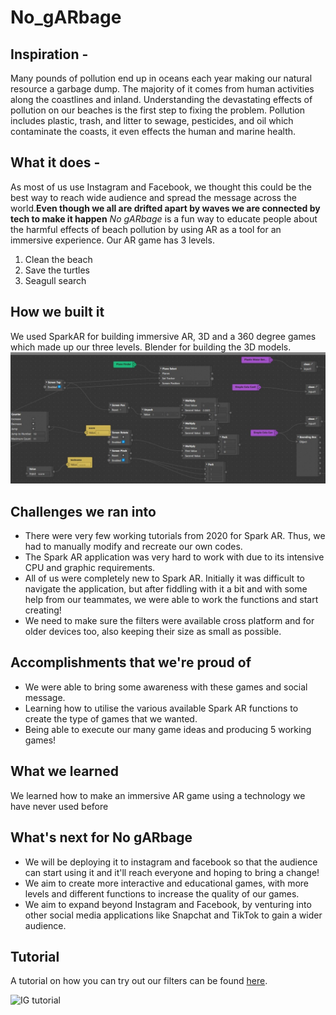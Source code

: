 # No_gARbage

## Inspiration - 
Many pounds of pollution end up in oceans each year making our natural resource a garbage dump. The majority of it comes from human activities along the coastlines and inland. Understanding the devastating effects of pollution on our beaches is the first step to fixing the problem.
Pollution includes plastic, trash, and litter to sewage, pesticides, and oil which contaminate the coasts, it
even effects the human and marine health.

## What it does - 
As most of us use Instagram and Facebook, we thought this could be the best way to reach wide audience and spread the message across the world.**Even though we all are drifted apart by waves we are connected by tech to make it happen** _No gARbage_ is a fun way to educate people about the harmful effects of beach pollution by using AR as a tool for an immersive experience. Our AR game has 3 levels. 
1. Clean the beach
2. Save the turtles
3. Seagull search

## How we built it
We used SparkAR for building immersive AR, 3D and a 360 degree games which made up our three levels. Blender for building the 3D models.
<img src="https://github.com/SurfsUpHacks21/No_gARbage/blob/main/screenshots/cleanDaBeach_patches.jpg?raw=true">

## Challenges we ran into
- There were very few working tutorials from 2020 for Spark AR. Thus, we had to manually modify and recreate our own codes.
- The Spark AR application was very hard to work with due to its intensive CPU and graphic requirements.
- All of us were completely new to Spark AR. Initially it was difficult to navigate the application, but after fiddling with it a bit and with some help from our teammates, we were able to work the functions and start creating!
- We need to make sure the filters were available cross platform and for older devices too, also keeping their size as small as possible.
## Accomplishments that we're proud of
- We were able to bring some awareness with these games and social message.
- Learning how to utilise the various available Spark AR functions to create the type of games that we wanted.
- Being able to execute our many game ideas and producing 5 working games!


## What we learned
We learned how to make an immersive AR game using a technology we have never used before

## What's next for No gARbage
- We will be deploying it to instagram and facebook so that the audience can start using it and it'll reach everyone and hoping to bring a change!
- We aim to create more interactive and educational games, with more levels and different functions to increase the quality of our games.
- We aim to expand beyond Instagram and Facebook, by venturing into other social media applications like Snapchat and TikTok to gain a wider audience.

## Tutorial
A tutorial on how you can try out our filters can be found [here](https://github.com/SurfsUpHacks21/images/blob/main/tutorial%20for%20ig%20filters.gif).

![IG tutorial](https://github.com/SurfsUpHacks21/images/blob/main/tutorial%20for%20ig%20filters.gif?raw=true)
